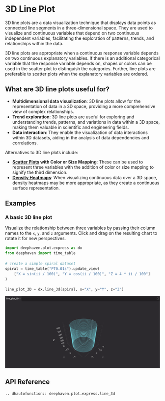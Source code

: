 # 3D Line Plot

3D line plots are a data visualization technique that displays data points as connected line segments in a three-dimensional space. They are used to visualize and continuous variables that depend on two continuous independent variables, facilitating the exploration of patterns, trends, and relationships within the data.

3D line plots are appropriate when a continuous response variable depends on two continuous explanatory variables. If there is an additional categorical variable that the response variable depends on, shapes or colors can be used in the scatter plot to distinguish the categories. Further, line plots are preferable to scatter plots when the explanatory variables are ordered.

## What are 3D line plots useful for?

- **Multidimensional data visualization**: 3D line plots allow for the representation of data in a 3D space, providing a more comprehensive view of complex relationships.
- **Trend exploration**: 3D line plots are useful for exploring and understanding trends, patterns, and variations in data within a 3D space, making them valuable in scientific and engineering fields.
- **Data interaction**: They enable the visualization of data interactions within 3D datasets, aiding in the analysis of data dependencies and correlations.

Alternatives to 3D line plots include:

- **[Scatter Plots](scatter.md) with Color or Size Mapping**: These can be used to represent three variables with the addition of color or size mapping to signify the third dimension.
- **[Density Heatmaps](density_heatmap.md)**: When visualizing continuous data over a 3D space, density heatmaps may be more appropriate, as they create a continuous surface representation.

## Examples

### A basic 3D line plot

Visualize the relationship between three variables by passing their column names to the `x`, `y`, and `z` arguments. Click and drag on the resulting chart to rotate it for new perspectives.

```python order=line_plot_3D,spiral
import deephaven.plot.express as dx
from deephaven import time_table

# create a simple spiral dataset
spiral = time_table("PT0.01s").update_view(
    ["X = sin(ii / 100)", "Y = cos(ii / 100)", "Z = 4 * ii / 100"]
)

line_plot_3D = dx.line_3d(spiral, x="X", y="Y", z="Z")
```

![3D Line Plot Basic Example](./_assets/line_plot_3d.png)

## API Reference

```{eval-rst}
.. dhautofunction:: deephaven.plot.express.line_3d
```
